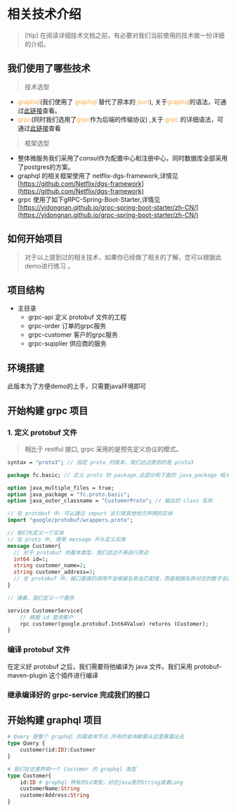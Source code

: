 # 相关技术介绍

>[!tip] 在阅读详细技术文档之前，有必要对我们当前使用的技术做一份详细的介绍。

## 我们使用了哪些技术

> 技术选型
* <font color=#ffaa44>graphql</font>(我们使用了 <font color=#ffaa44>graphql</font>  替代了原本的 <font color=#ffaa44>json</font>),
  关于<font color=#ffaa44>graphql</font>的语法，可通过[此链接](https://spec.graphql.cn/)查看。
* <font color=#ffaa44>grpc</font>(同时我们选用了<font color=#ffaa44>grpc</font>作为后端的传输协议) ,关于 <font color=#ffaa44>grpc</font>
  的详细语法，可通过[此链接](https://grpc.io/docs/what-is-grpc/)查看

> 框架选型
* 整体微服务我们采用了consul作为配置中心和注册中心，同时数据库全部采用了postgres的方案。
* graphql 的相关框架使用了 netflix-dgs-framework,详情见[https://github.com/Netflix/dgs-framework](https://github.com/Netflix/dgs-framework)
* grpc 使用了如下gRPC-Spring-Boot-Starter,详情见[https://yidongnan.github.io/grpc-spring-boot-starter/zh-CN/](https://yidongnan.github.io/grpc-spring-boot-starter/zh-CN/)

## 如何开始项目

> 对于以上提到过的相关技术，如果你已经做了相关的了解，您可以根据此demo进行练习 。

## 项目结构
- 主目录
  - grpc-api 定义 protobuf 文件的工程
  - grpc-order 订单的grpc服务
  - grpc-customer 客户的grpc服务
  - grpc-supplier 供应商的服务

## 环境搭建
此版本为了方便demo的上手，只需要java环境即可

## 开始构建 grpc 项目

### 1. 定义 protobuf 文件

> 相比于 restful 接口, grpc 采用的是预先定义协议的模式。

```protobuf
syntax = "proto3"; // 指定 proto 的版本，我们这边使用的是 proto3

package fc.basic; // 定义 proto 的 package,此部分和下面的 java_package 相关。如果我们在下面不指定 java_package 的名称，编译器会将此名称当作包名

option java_multiple_files = true;
option java_package = "fc.proto.basic";
option java_outer_classname = "CustomerProto"; // 输出的 class 名称

// 在 protobuf 中，可以通过 import 去引用其他地方声明的实体
import "google/protobuf/wrappers.proto";

// 我们先定义一个实体
// 在 proto 中, 使用 message 开头定义实体
message Customer{
  // 对于 protobuf 的基本类型，我们这边不再进行赘述
  int64 id=1;
  string customer_name=2;
  string customer_address=3;
  // 在 protobuf 中，接口直接的调用不会根据名称去匹配值，而是根据名称对应的数字去匹配
}

// 接着，我们定义一个服务

service CustomerService{
    // 根据 id 查询客户
    rpc customer(google.protobuf.Int64Value) returns (Customer);
}
```

### 编译 protobuf 文件 

在定义好 protobuf 之后，我们需要将他编译为 java 文件。我们采用 protobuf-maven-plugin
这个插件进行编译

### 继承编译好的 grpc-service 完成我们的接口

## 开始构建 graphql 项目

```graphql
# Query 是整个 graphql 的跟查询节点.所有的查询都要从这里暴露出去
type Query {
    customer(id:ID):Customer
}

# 我们在这里声明一个 Customer 的 graphql 类型
type Customer{
    id:ID # graphql 特有的id类型，对应java里的String或者Long
    customerName:String
    customerAddress:String
}
```